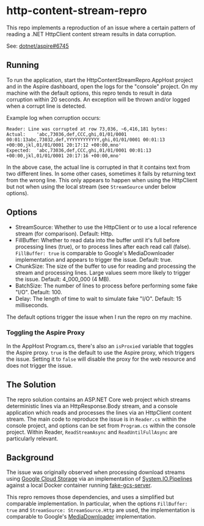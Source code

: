 # http-content-stream-repro

This repo implements a reproduction of an issue where a certain pattern of reading a .NET HttpClient content stream
results in data corruption.

See: [dotnet/aspire#6745](https://github.com/dotnet/aspire/issues/6745)

## Running

To run the application, start the HttpContentStreamRepro.AppHost project and in the Aspire dashboard, open the logs for
the "console" project. On my machine with the default options, this repro tends to result in data corruption within 20
seconds. An exception will be thrown and/or logged when a corrupt line is detected.

Example log when corruption occurs:

```
Reader: Line was corrupted at row 73,036, ~6,416,181 bytes:
Actual:    'abc,73036,def,CCC,ghi,01/01/0001 00:01:13abc,73032,def,YYYYYYYYYYYY,ghi,01/01/0001 00:01:13 +00:00,jkl,01/01/0001 20:17:12 +00:00,mno'
Expected:  'abc,73036,def,CCC,ghi,01/01/0001 00:01:13 +00:00,jkl,01/01/0001 20:17:16 +00:00,mno'
```

In the above case, the actual line is corrupted in that it contains text from two different lines. In some other cases,
sometimes it fails by returning text from the wrong line. This only appears to happen when using the HttpClient but not
when using the local stream (see `StreamSource` under below options).

## Options

- StreamSource: Whether to use the HttpClient or to use a local reference stream (for comparison). Default: Http.
- FillBuffer: Whether to read data into the buffer until it's full before processing lines (true), or to process
  lines after each read call (false). `FillBuffer: true` is comparable to Google's MediaDownloader implementation and
  appears to trigger the issue. Default: true.
- ChunkSize: The size of the buffer to use for reading and processing the stream and processing lines. Large values
  seem more likely to trigger the issue. Default: 4_000_000 (4 MB).
- BatchSize: The number of lines to process before performing some fake "I/O". Default: 100.
- Delay: The length of time to wait to simulate fake "I/O". Default: 15 milliseconds.

The default options trigger the issue when I run the repro on my machine.

### Toggling the Aspire Proxy

In the AppHost Program.cs, there's also an `isProxied` variable that toggles the Aspire proxy. `true` is the default to
use the Aspire proxy, which triggers the issue. Setting it to `false` will disable the proxy for the web resource and
does not trigger the issue.

## The Solution

The repro solution contains an ASP.NET Core web project which streams deterministic lines via an HttpResponse.Body
stream, and a console application which reads and processes the lines via an HttpClient content stream. The main code
to reproduce the issue is in `Reader.cs` within the console project, and options can be set from `Program.cs` within
the console project. Within Reader, `ReadStreamAsync` and `ReadUntilFullAsync` are particularly relevant.

## Background

The issue was originally observed when processing download streams using
[Google Cloud Storage](https://cloud.google.com/dotnet/docs/reference/Google.Cloud.Storage.V1) via an implementation of
[System.IO.Pipelines](https://learn.microsoft.com/en-us/dotnet/standard/io/pipelines) against a local Docker container
running [fake-gcs-server](https://github.com/fsouza/fake-gcs-server).

This repro removes those dependencies, and uses a simplified but comparable implementation. In particular, when the
options `FillBuffer: true` and `StreamSource: StreamSource.Http` are used, the implementation is comparable to Google's
[MediaDownloader](https://github.com/googleapis/google-api-dotnet-client/blob/main/Src/Support/Google.Apis/Download/MediaDownloader.cs)
implementation.
